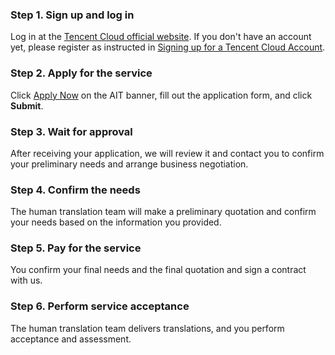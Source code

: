 ### Step 1. Sign up and log in
Log in at the [Tencent Cloud official website](https://intl.cloud.tencent.com). If you don't have an account yet, please register as instructed in [Signing up for a Tencent Cloud Account](https://www.qcloud.com/document/product/378/8415).
### Step 2. Apply for the service
Click [Apply Now](https://intl.cloud.tencent.com/apply/p/x1eqiawvb9) on the AIT banner, fill out the application form, and click **Submit**.
### Step 3. Wait for approval
After receiving your application, we will review it and contact you to confirm your preliminary needs and arrange business negotiation.
### Step 4. Confirm the needs
The human translation team will make a preliminary quotation and confirm your needs based on the information you provided.
### Step 5. Pay for the service
You confirm your final needs and the final quotation and sign a contract with us.
### Step 6. Perform service acceptance
The human translation team delivers translations, and you perform acceptance and assessment.


